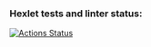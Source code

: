 ### Hexlet tests and linter status:
[![Actions Status](https://github.com/cool102/java-project-61/workflows/hexlet-check/badge.svg)](https://github.com/cool102/java-project-61/actions)